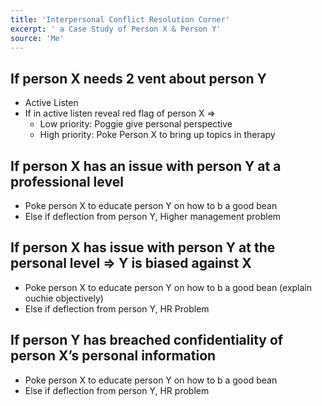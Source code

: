 ```yaml
---
title: 'Interpersonal Conflict Resolution Corner'
excerpt: ' a Case Study of Person X & Person Y'
source: 'Me'
---
```


## If person X needs 2 vent about person Y

- Active Listen
- If in active listen reveal red flag of person X =>
    - Low priority: Poggie give personal perspective
    - High priority: Poke Person X to bring up topics in therapy
## If person X has an issue with person Y at a professional level
- Poke person X to educate person Y on how to b a good bean
- Else if deflection from person Y, Higher management problem
## If person X has issue with person Y at the personal level => Y is biased against X
- Poke person X to educate person Y on how to b a good bean (explain ouchie objectively)
- Else if deflection from person Y, HR Problem
## If person Y has breached confidentiality of person X’s personal information
- Poke person X to educate person Y on how to b a good bean
- Else if deflection from person Y, HR problem
